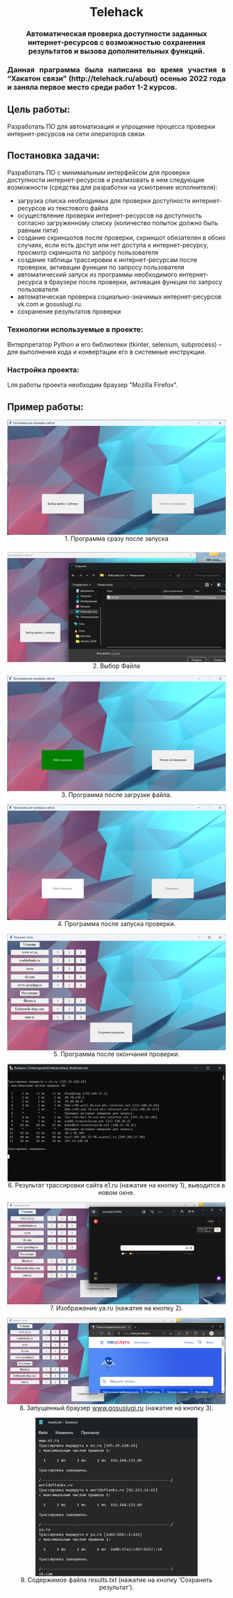 <h1 align="center">Telehack</h1>
<h3 align="center">Автоматическая проверка доступности заданных интернет-ресурсов с возможностью сохранения результатов и вызова дополнительных функций.<h3>

<h3 align="justify">Данная праграмма была написана во время участия в “Хакатон связи” (http://telehack.ru/about) осенью 2022 года и заняла первое место среди работ 1-2 курсов.<h3>

## Цель работы:  
Разработать ПО для автоматизация и упрощение процесса проверки интернет-ресурсов на сети операторов связи.

## Постановка задачи:  
Разработать ПО с минимальным интерфейсом для проверки доступности интернет-ресурсов и реализовать в нем следующие возможности (средства для разработки на усмотрение исполнителя):
- загрузка списка необходимых для проверки доступности интернет-ресурсов из текстового файла
- осуществление проверки интернет-ресурсов на доступность согласно загруженному списку (количество попыток должно быть равным пяти)
- создание скриншотов после проверки, скриншот обязателен в обоих случаях, если есть доступ или нет доступа к интернет-ресурсу, просмотр скриншота по запросу пользователя
- создание таблицы трассировки к интернет-ресурсам после проверки, активации функции по запросу пользователя
- автоматический запуск из программы необходимого интернет-ресурса в браузере после проверки, активация функции по запросу пользователя
- автоматическая проверка социально-значимых интернет-ресурсов vk.com и gosuslugi.ru.
- сохранение результатов проверки


### Технологии используемые в проекте:  
Bнтерпретатор Python и его библиотеки (tkinter, selenium, subprocess) – для выполнения кода и конвертации его в системные инструкции.

### Настройка проекта:  
Lля работы проекта необходим браузер "Mozilla Firefox".

## Пример работы:
<div align="center">
<img align="center" src = 'https://github.com/Gerdelezhov/telehack/blob/master/pictures%20for%20readme/%D0%A0%D0%B8%D1%81%D1%83%D0%BD%D0%BE%D0%BA1.png'><br>
1. Программа сразу после запуска

<img align="center" src = 'https://github.com/Gerdelezhov/telehack/blob/master/pictures%20for%20readme/%D0%A0%D0%B8%D1%81%D1%83%D0%BD%D0%BE%D0%BA2.png'><br>
2. Выбор Файла

<img align="center" src = 'https://github.com/Gerdelezhov/telehack/blob/master/pictures%20for%20readme/%D0%A0%D0%B8%D1%81%D1%83%D0%BD%D0%BE%D0%BA3.png'><br>
3. Программа после загрузки файла.

<img align="center" src = 'https://github.com/Gerdelezhov/telehack/blob/master/pictures%20for%20readme/%D0%A0%D0%B8%D1%81%D1%83%D0%BD%D0%BE%D0%BA4.png'><br>
4. Программа после запуска проверки.

<img align="center" src = 'https://github.com/Gerdelezhov/telehack/blob/master/pictures%20for%20readme/%D0%A0%D0%B8%D1%81%D1%83%D0%BD%D0%BE%D0%BA5.png'><br>
5. Программа после окончания проверки.

<img align="center" src = 'https://github.com/Gerdelezhov/telehack/blob/master/pictures%20for%20readme/%D0%A0%D0%B8%D1%81%D1%83%D0%BD%D0%BE%D0%BA6.png'><br>
6. Результат трассировки сайта e1.ru (нажатие на кнопку 1), выводится в новом окне.

<img align="center" src = 'https://github.com/Gerdelezhov/telehack/blob/master/pictures%20for%20readme/%D0%A0%D0%B8%D1%81%D1%83%D0%BD%D0%BE%D0%BA7.png'><br>
7. Изображение ya.ru (нажатие на кнопку 2).

<img align="center" src = 'https://github.com/Gerdelezhov/telehack/blob/master/pictures%20for%20readme/%D0%A0%D0%B8%D1%81%D1%83%D0%BD%D0%BE%D0%BA8.png'><br>
8. Запущенный браузер www.gosuslugi.ru (нажатие на кнопку 3).

<img align="center" src = 'https://github.com/Gerdelezhov/telehack/blob/master/pictures%20for%20readme/%D0%A0%D0%B8%D1%81%D1%83%D0%BD%D0%BE%D0%BA9.png'><br>
9. Содержимое файла results.txt (нажатие на кнопку ‘Сохранить результат’).

</div>
